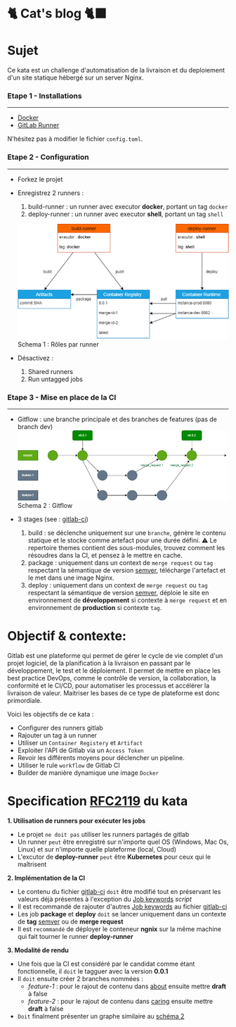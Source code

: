 # 🐈 **Cat's blog** 🐈‍⬛

# Sujet

Ce kata est un challenge d'automatisation de la livraison et du deploiement d'un site statique hébergé sur un server Nginx.

### Etape 1 - Installations
___
- [Docker](https://docs.docker.com/get-docker/) 
- [GitLab Runner](https://docs.gitlab.com/runner/install/)

N'hésitez pas à modifier le fichier `config.toml`. 

### Etape 2 - Configuration
___
- Forkez le projet 
- Enregistrez 2 runners : 

    1. build-runner  : un runner avec executor **docker**, portant un tag `docker`
    2. deploy-runner : un runner avec executor **shell**, portant un tag `shell`

    ![runners](runners.png)
    Schema 1 : Rôles par runner 

- Désactivez :

    1. Shared runners
    2. Run untagged jobs

### Etape 3 - Mise en place de la CI
___
- Gitflow : une branche principale et des branches de features (pas de branch dev)
    ![gitflow](gitflow.png)
    Schema 2 : Gitflow
- 3 stages (see : [gitlab-ci](./.gitlab-ci.yml))

    1. build   : se déclenche uniquement sur une `branche`, génère le contenu statique et le stocke comme artefact pour une durée défini. ⚠️ Le repertoire themes contient des sous-modules, trouvez comment les résoudres dans la CI, et pensez à le mettre en cache.
    2. package : uniquement dans un context de `merge request` ou `tag` respectant la sémantique de version [semver](https://semver.org/lang/fr), télécharge l'artefact et le met dans une image Nginx.
    3. deploy  : uniquement dans un context de `merge request` ou `tag` respectant la sémantique de version [semver](https://semver.org/lang/fr), déploie le site en environnement de **développement** si contexte à `merge request` et en environnement de **production** si contexte `tag`.

# Objectif & contexte:

Gitlab est une plateforme qui permet de gérer le cycle de vie complet d'un projet logiciel, de la planification à la livraison en passant par le développement, le test et le déploiement. Il permet de mettre en place les best practice DevOps, comme le contrôle de version, la collaboration, la conformité et le CI/CD, pour automatiser les processus et accélérer la livraison de valeur. Maitriser les bases de ce type de plateforme est donc primordiale.

Voici les objectifs de ce kata : 
- Configurer des runners gitlab
- Rajouter un tag à un runner
- Utiliser un `Container Registery` et `Artifact` 
- Exploiter l'API de Gitlab via un `Access Token`
- Revoir les différents moyens pour déclencher un pipeline.
- Utiliser le rule `workflow` de Gitlab CI
- Builder de manière dynamique une image `Docker`

# Specification [RFC2119](https://microformats.org/wiki/rfc-2119-fr) du kata

**1. Utilisation de runners pour exécuter les jobs**
 * Le projet `ne doit pas` utiliser les runners partagés de gitlab
 * Un runner `peut` être enregistré sur n'importe quel OS (Windows, Mac Os, Linux) et sur n'importe quelle plateforme (local, Cloud)
 * L'excutor de **deploy-runner** `peut` être **Kubernetes** pour ceux qui le maîtrisent 

**2. Implémentation de la CI**
 * Le contenu du fichier [gitlab-ci](./.gitlab-ci.yml) `doit` être modifié tout en préservant les valeurs déjà présentes à l'exception du [Job keywords](https://docs.gitlab.com/ee/ci/yaml/#job-keywords) *script*
 * Il est recommandé de rajouter d'autres [Job keywords](https://docs.gitlab.com/ee/ci/yaml/#job-keywords) au fichier [gitlab-ci](./.gitlab-ci.yml)
 * Les job **package** et **deploy** `doit` se lancer uniquement dans un contexte de **tag** [semver](https://semver.org/lang/fr) ou de **merge request**
 * Il est `recommandé` de déployer le conteneur **ngnix** sur la même machine qui fait tourner le runner **deploy-runner**

**3. Modalité de rendu**
* Une fois que la CI est considéré par le candidat comme étant fonctionnelle, il `doit` le tagguer avec la version **0.0.1**
* Il `doit` ensuite créer 2 branches nommées : 
    - *feature-1* : pour le rajout de contenu dans [about](./content/about/_index.md) ensuite mettre **draft** à false 
    - *feature-2* : pour le rajout de contenu dans [caring](./content/caring/_index.md) ensuite mettre **draft** à false 
* `Doit` finalment présenter un graphe similaire au [schéma 2](./gitflow.png)
